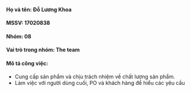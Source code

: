#### Họ và tên: Đỗ Lương Khoa
#### MSSV: 17020838
#### Nhóm: 08
#### Vai trò trong nhóm: The team
#### Mô tả công việc:
* Cung cấp sản phẩm và chịu trách nhiệm về chất lượng sản phẩm.
* Làm việc với người dùng cuối, PO và khách hàng để hiểu các yêu cầu
